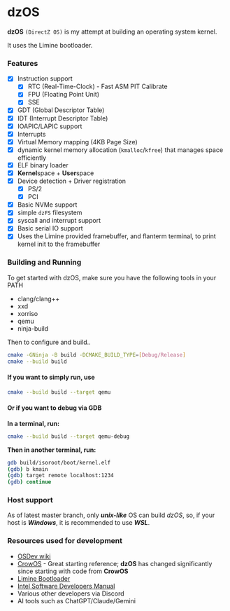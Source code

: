 # dzOS

**dzOS** `(DirectZ OS)` is my attempt at building an operating system kernel.

It uses the Limine bootloader.

### Features

 - [x] Instruction support
   - [x] RTC (Real-Time-Clock) - Fast ASM PIT Calibrate
   - [x] FPU (Floating Point Unit)
   - [x] SSE
 - [x] GDT (Global Descriptor Table)
 - [x] IDT (Interrupt Descriptor Table)
 - [x] IOAPIC/LAPIC support
 - [x] Interrupts
 - [x] Virtual Memory mapping (4KB Page Size)
 - [x] dynamic kernel memory allocation (`kmalloc`/`kfree`) that manages space efficiently
 - [x] ELF binary loader
 - [x] **Kernel**space + **User**space
 - [x] Device detection + Driver registration
   - [x] PS/2
   - [x] PCI
 - [x] Basic NVMe support
 - [x] simple `dzFS` filesystem
 - [x] syscall and interrupt support
 - [x] Basic serial IO support
 - [x] Uses the Limine provided framebuffer, and flanterm terminal, to print kernel init to the framebuffer

### Building and Running

To get started with dzOS, make sure you have the following tools in your PATH

 - clang/clang++
 - xxd
 - xorriso
 - qemu
 - ninja-build

Then to configure and build..

```bash
cmake -GNinja -B build -DCMAKE_BUILD_TYPE=[Debug/Release]
cmake --build build
```

#### If you want to simply run, use

```bash
cmake --build build --target qemu
```

#### Or if you want to debug via GDB

**In a terminal, run:**
```bash
cmake --build build --target qemu-debug
```

**Then in another terminal, run:**
```bash
gdb build/isoroot/boot/kernel.elf
(gdb) b kmain
(gdb) target remote localhost:1234
(gdb) continue
```

### Host support

As of latest master branch, only ***unix-like*** OS can build *dzOS*, so, if your host is ***Windows***, it is recommended to use ***WSL***.

### Resources used for development

 - [OSDev wiki](https://wiki.osdev.org/)
 - [CrowOS](https://github.com/HirbodBehnam/CrowOS/) - Great starting reference; **dzOS** has changed significantly since starting with code from **CrowOS**
 - [Limine Bootloader](https://github.com/limine-bootloader/)
 - [Intel Software Developers Manual](https://www.intel.com/content/www/us/en/developer/articles/technical/intel-sdm.html)
 - Various other developers via Discord
 - AI tools such as ChatGPT/Claude/Gemini